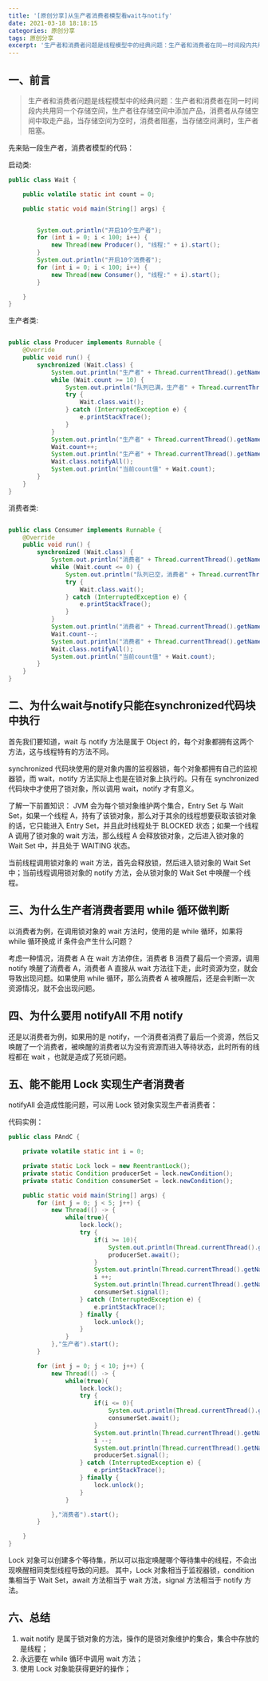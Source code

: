 ```yaml
---
title: '[原创分享]从生产者消费者模型看wait与notify'
date: 2021-03-18 18:18:15
categories: 原创分享
tags: 原创分享
excerpt: '生产者和消费者问题是线程模型中的经典问题：生产者和消费者在同一时间段内共用同一个存储空间，生产者往存储空间中添加产品，消费者从存储空间中取走产品，当存储空间为空时，消费者阻塞，当存储空间满时，生产者阻塞...'
---
```


## 一、前言

> 生产者和消费者问题是线程模型中的经典问题：生产者和消费者在同一时间段内共用同一个存储空间，生产者往存储空间中添加产品，消费者从存储空间中取走产品，当存储空间为空时，消费者阻塞，当存储空间满时，生产者阻塞。

先来贴一段生产者，消费者模型的代码：

启动类:
```java
public class Wait {

    public volatile static int count = 0;

    public static void main(String[] args) {


        System.out.println("开启10个生产者");
        for (int i = 0; i < 100; i++) {
            new Thread(new Producer(), "线程:" + i).start();
        }
        System.out.println("开启10个消费者");
        for (int i = 0; i < 100; i++) {
            new Thread(new Consumer(), "线程:" + i).start();
        }

    }
}
```

生产者类:
```java

public class Producer implements Runnable {
    @Override
    public void run() {
        synchronized (Wait.class) {
            System.out.println("生产者" + Thread.currentThread().getName() + "准备生产");
            while (Wait.count >= 10) {
                System.out.println("队列已满，生产者" + Thread.currentThread().getName() + "停止生产");
                try {
                    Wait.class.wait();
                } catch (InterruptedException e) {
                    e.printStackTrace();
                }
            }
            System.out.println("生产者" + Thread.currentThread().getName() + "生产完毕");
            Wait.count++;
            System.out.println("生产者" + Thread.currentThread().getName() + "唤醒其他线程");
            Wait.class.notifyAll();
            System.out.println("当前count值" + Wait.count);
        }
    }
}
```

消费者类:
```java

public class Consumer implements Runnable {
    @Override
    public void run() {
        synchronized (Wait.class) {
            System.out.println("消费者" + Thread.currentThread().getName() + "准备消费");
            while (Wait.count <= 0) {
                System.out.println("队列已空，消费者" + Thread.currentThread().getName() + "停止消费");
                try {
                    Wait.class.wait();
                } catch (InterruptedException e) {
                    e.printStackTrace();
                }
            }
            System.out.println("消费者" + Thread.currentThread().getName() + "消费完毕");
            Wait.count--;
            System.out.println("消费者" + Thread.currentThread().getName() + "唤醒其他线程");
            Wait.class.notifyAll();
            System.out.println("当前count值" + Wait.count);
        }
    }
}
```

## 二、为什么wait与notify只能在synchronized代码块中执行

首先我们要知道，wait 与 notify 方法是属于 Object 的，每个对象都拥有这两个方法，这与线程特有的方法不同。

synchronized 代码块使用的是对象内置的监视器锁，每个对象都拥有自己的监视器锁，而 wait，notify 方法实际上也是在锁对象上执行的。只有在 synchronized 代码块中才使用了锁对象，所以调用 wait，notify 才有意义。

了解一下前置知识：
JVM 会为每个锁对象维护两个集合，Entry Set 与 Wait Set，如果一个线程 A，持有了该锁对象，那么对于其余的线程想要获取该锁对象的话，它只能进入 Entry Set，并且此时线程处于 BLOCKED 状态；如果一个线程 A 调用了锁对象的 wait 方法，那么线程 A 会释放锁对象，之后进入锁对象的 Wait Set 中，并且处于 WAITING 状态。

当前线程调用锁对象的 wait 方法，首先会释放锁，然后进入锁对象的 Wait Set 中；当前线程调用锁对象的 notify 方法，会从锁对象的 Wait Set 中唤醒一个线程。

## 三、为什么生产者消费者要用 while 循环做判断

以消费者为例，在调用锁对象的 wait 方法时，使用的是 while 循环，如果将 while 循环换成 if 条件会产生什么问题？

考虑一种情况，消费者 A 在 wait 方法停住，消费者 B 消费了最后一个资源，调用 notify 唤醒了消费者 A，消费者 A 直接从 wait 方法往下走，此时资源为空，就会导致出现问题。如果使用 while 循环，那么消费者 A 被唤醒后，还是会判断一次资源情况，就不会出现问题。

## 四、为什么要用 notifyAll 不用 notify

还是以消费者为例，如果用的是 notify，一个消费者消费了最后一个资源，然后又唤醒了一个消费者，被唤醒的消费者以为没有资源而进入等待状态，此时所有的线程都在 wait ，也就是造成了死锁问题。

## 五、能不能用 Lock 实现生产者消费者

notifyAll 会造成性能问题，可以用 Lock 锁对象实现生产者消费者：

代码实例：

```Java
public class PAndC {

    private volatile static int i = 0;

    private static Lock lock = new ReentrantLock();
    private static Condition producerSet = lock.newCondition();
    private static Condition consumerSet = lock.newCondition();

    public static void main(String[] args) {
        for (int j = 0; j < 5; j++) {
            new Thread(() -> {
                while(true){
                    lock.lock();
                    try {
                        if(i >= 10){
                            System.out.println(Thread.currentThread().getName() + "等待");
                            producerSet.await();
                        }
                        System.out.println(Thread.currentThread().getName() + "生产");
                        i ++;
                        System.out.println(Thread.currentThread().getName() + "通知其他人");
                        consumerSet.signal();
                    } catch (InterruptedException e) {
                        e.printStackTrace();
                    } finally {
                        lock.unlock();
                    }
                }
            },"生产者").start();
        }

        for (int j = 0; j < 10; j++) {
            new Thread(() -> {
                while(true){
                    lock.lock();
                    try {
                        if(i <= 0){
                            System.out.println(Thread.currentThread().getName() + "等待");
                            consumerSet.await();
                        }
                        System.out.println(Thread.currentThread().getName() + "消费");
                        i --;
                        System.out.println(Thread.currentThread().getName() + "通知其他人");
                        producerSet.signal();
                    } catch (InterruptedException e) {
                        e.printStackTrace();
                    } finally {
                        lock.unlock();
                    }
                }

            },"消费者").start();
        }

    }
}

```

Lock 对象可以创建多个等待集，所以可以指定唤醒哪个等待集中的线程，不会出现唤醒相同类型线程导致的问题。
其中，Lock 对象相当于监视器锁，condition 集相当于 Wait Set，await 方法相当于 wait 方法，signal 方法相当于 notify 方法。

## 六、总结

1. wait notify 是属于锁对象的方法，操作的是锁对象维护的集合，集合中存放的是线程；
2. 永远要在 while 循环中调用 wait 方法；
3. 使用 Lock 对象能获得更好的操作；
